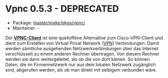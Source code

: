 # Vpnc 0.5.3 - DEPRECATED
  - Package: [master/make/pkgs/vpnc/](https://github.com/Freetz-NG/freetz-ng/tree/master/make/pkgs/vpnc/)
  - Maintainer: -

Der **[VPNC-Client](http://www.vpnc.org/)** ist
eine quelloffene Alternative zum Cisco-VPN-Client und dient zum
Erstellen von Virtual Privat Network
([VPN](http://de.wikipedia.org/wiki/Virtual_Private_Network))
Verbindungen. Damit werden sämtliche ausgehenden Netzwerkverbindungen
über das Internet verschlüsselt zu einem anderen Rechner übertragen. Von
diesem Rechner werden sie dann weitergeleitet, als ob die von dort
kämen. So können Daten, die im Firmennetzwerk nur aus dem lokalen
Netzwerk zugänglich sind, abgerufen werden, als ob man direkt mit
selbigem verbunden wäre.



